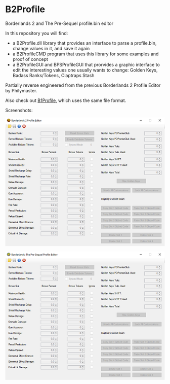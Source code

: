 # B2Profile
Borderlands 2 and The Pre-Sequel profile.bin editor

In this repository you will find:

* a B2Profile.dll library that provides an interface to parse a profile.bin, change values in it, and save it again
* a B2ProfileCMD program that uses this library for some examples and proof of concept
* a B2ProfileGUI and BPSProfileGUI that prorvides a graphic interface to edit the interesting values one usually wants to change: Golden Keys, Badass Ranks/Tokens, Claptraps Stash

Partially reverse engineered from the previous Borderlands 2 Profile Editor by Philymaster.

Also check out [B1Profile](https://github.com/withmorten/B1Profile/), which uses the same file format.

Screenshots:

![Screenshot of GUI](B2ProfileGUI.png)

![Screenshot of GUI](BPSProfileGUI.png)
